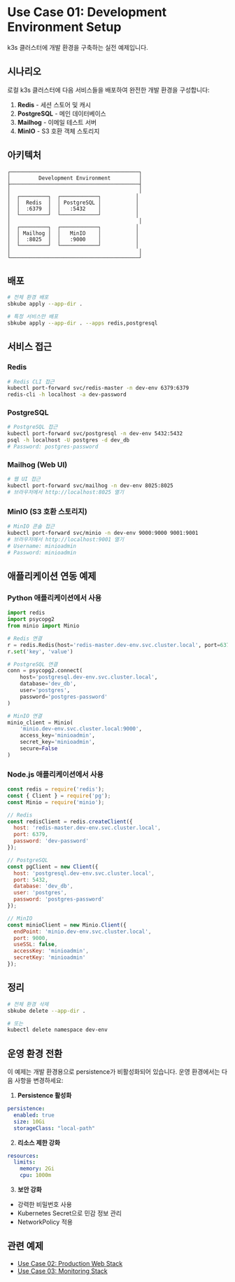 # Use Case 01: Development Environment Setup

k3s 클러스터에 개발 환경을 구축하는 실전 예제입니다.

## 시나리오

로컬 k3s 클러스터에 다음 서비스들을 배포하여 완전한 개발 환경을 구성합니다:

1. **Redis** - 세션 스토어 및 캐시
2. **PostgreSQL** - 메인 데이터베이스
3. **Mailhog** - 이메일 테스트 서버
4. **MinIO** - S3 호환 객체 스토리지

## 아키텍처

```
┌─────────────────────────────────────────┐
│         Development Environment         │
├─────────────────────────────────────────┤
│                                         │
│  ┌─────────┐  ┌────────────┐           │
│  │  Redis  │  │ PostgreSQL │           │
│  │  :6379  │  │   :5432    │           │
│  └─────────┘  └────────────┘           │
│                                         │
│  ┌─────────┐  ┌────────────┐           │
│  │ Mailhog │  │   MinIO    │           │
│  │  :8025  │  │   :9000    │           │
│  └─────────┘  └────────────┘           │
│                                         │
└─────────────────────────────────────────┘
```

## 배포

```bash
# 전체 환경 배포
sbkube apply --app-dir .

# 특정 서비스만 배포
sbkube apply --app-dir . --apps redis,postgresql
```

## 서비스 접근

### Redis
```bash
# Redis CLI 접근
kubectl port-forward svc/redis-master -n dev-env 6379:6379
redis-cli -h localhost -a dev-password
```

### PostgreSQL
```bash
# PostgreSQL 접근
kubectl port-forward svc/postgresql -n dev-env 5432:5432
psql -h localhost -U postgres -d dev_db
# Password: postgres-password
```

### Mailhog (Web UI)
```bash
# 웹 UI 접근
kubectl port-forward svc/mailhog -n dev-env 8025:8025
# 브라우저에서 http://localhost:8025 열기
```

### MinIO (S3 호환 스토리지)
```bash
# MinIO 콘솔 접근
kubectl port-forward svc/minio -n dev-env 9000:9000 9001:9001
# 브라우저에서 http://localhost:9001 열기
# Username: minioadmin
# Password: minioadmin
```

## 애플리케이션 연동 예제

### Python 애플리케이션에서 사용

```python
import redis
import psycopg2
from minio import Minio

# Redis 연결
r = redis.Redis(host='redis-master.dev-env.svc.cluster.local', port=6379, password='dev-password')
r.set('key', 'value')

# PostgreSQL 연결
conn = psycopg2.connect(
    host='postgresql.dev-env.svc.cluster.local',
    database='dev_db',
    user='postgres',
    password='postgres-password'
)

# MinIO 연결
minio_client = Minio(
    'minio.dev-env.svc.cluster.local:9000',
    access_key='minioadmin',
    secret_key='minioadmin',
    secure=False
)
```

### Node.js 애플리케이션에서 사용

```javascript
const redis = require('redis');
const { Client } = require('pg');
const Minio = require('minio');

// Redis
const redisClient = redis.createClient({
  host: 'redis-master.dev-env.svc.cluster.local',
  port: 6379,
  password: 'dev-password'
});

// PostgreSQL
const pgClient = new Client({
  host: 'postgresql.dev-env.svc.cluster.local',
  port: 5432,
  database: 'dev_db',
  user: 'postgres',
  password: 'postgres-password'
});

// MinIO
const minioClient = new Minio.Client({
  endPoint: 'minio.dev-env.svc.cluster.local',
  port: 9000,
  useSSL: false,
  accessKey: 'minioadmin',
  secretKey: 'minioadmin'
});
```

## 정리

```bash
# 전체 환경 삭제
sbkube delete --app-dir .

# 또는
kubectl delete namespace dev-env
```

## 운영 환경 전환

이 예제는 개발 환경용으로 persistence가 비활성화되어 있습니다.
운영 환경에서는 다음 사항을 변경하세요:

1. **Persistence 활성화**
```yaml
persistence:
  enabled: true
  size: 10Gi
  storageClass: "local-path"
```

2. **리소스 제한 강화**
```yaml
resources:
  limits:
    memory: 2Gi
    cpu: 1000m
```

3. **보안 강화**
- 강력한 비밀번호 사용
- Kubernetes Secret으로 민감 정보 관리
- NetworkPolicy 적용

## 관련 예제

- [Use Case 02: Production Web Stack](../02-web-stack/)
- [Use Case 03: Monitoring Stack](../03-monitoring/)
